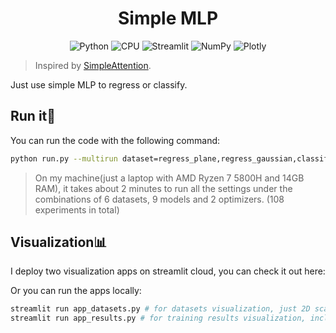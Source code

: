 <div align="center">

# Simple MLP

![Python](https://img.shields.io/badge/Python-3.11-blue)
![CPU](https://img.shields.io/badge/CPU-x86__64-lightgrey)
![Streamlit](https://img.shields.io/badge/Streamlit-1.39.0-FF4B4B)
![NumPy](https://img.shields.io/badge/NumPy-1.26.4-013243)
![Plotly](https://img.shields.io/badge/Plotly-5.19.0-3F4F75)

</div>

> Inspired by [SimpleAttention](https://github.com/donglinkang2021/SimpleAttention).

Just use simple MLP to regress or classify.

## Run it💨

You can run the code with the following command:

```bash
python run.py --multirun dataset=regress_plane,regress_gaussian,classify_two_gauss,classify_spiral,classify_circle,classify_xor model=mlp_relu_1h,mlp_relu_2h,mlp_tanh_1h,mlp_tanh_2h,mlp_silu_1h,mlp_silu_2h,feat_attn_1h,feat_attn_2h,feat_attn_3h optimizer=adam,sgd
```

> On my machine(just a laptop with AMD Ryzen 7 5800H and 14GB RAM), it takes about 2 minutes to run all the settings under the combinations of 6 datasets, 9 models and 2 optimizers. (108 experiments in total)

## Visualization📊

I deploy two visualization apps on streamlit cloud, you can check it out here:

Or you can run the apps locally:

```bash
streamlit run app_datasets.py # for datasets visualization, just 2D scatter plot
streamlit run app_results.py # for training results visualization, including `config.yaml` and loss curve of 108 experiments
```
